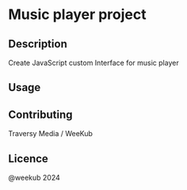 # Music player project

## Description
Create JavaScript custom Interface for music player

## Usage

## Contributing
Traversy Media / WeeKub

## Licence
@weekub 2024